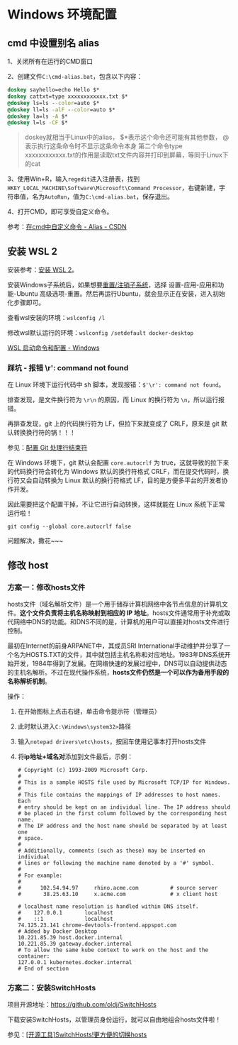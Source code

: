 # Windows 环境配置

## cmd 中设置别名 alias

1、关闭所有在运行的CMD窗口

2、创建文件`C:\cmd-alias.bat`，包含以下内容：

```bat
doskey sayhello=echo Hello $*
doskey cattxt=type xxxxxxxxxxxx.txt $*
@doskey ls=ls --color=auto $*
@doskey ll=ls -alF --color=auto $*
@doskey la=ls -A $*
@doskey l=ls -CF $*
```

> doskey就相当于Linux中的alias，
> $*表示这个命令还可能有其他参数，
> @表示执行这条命令时不显示这条命令本身
> 第二个命令type xxxxxxxxxxxx.txt的作用是读取txt文件内容并打印到屏幕，等同于Linux下的cat

3、使用Win+R，输入`regedit`进入注册表，找到`HKEY_LOCAL_MACHINE\Software\Microsoft\Command Processor`，右键新建，字符串值，名为`AutoRun`，值为`C:\cmd-alias.bat`，保存退出。

4、打开CMD，即可享受自定义命令。

参考：[在cmd中自定义命令 - Alias - CSDN](https://blog.csdn.net/qq285744011/article/details/51134905)



## 安装 WSL 2

安装参考：[安装 WSL 2](https://docs.microsoft.com/zh-cn/windows/wsl/install-win10#step-4---download-the-linux-kernel-update-package)。

安装Windows子系统后，如果想要[重置/注销子系统](https://windows10.pro/reset-unregister-linux-subsystem/)，选择 设置-应用-应用和功能-Ubuntu 高级选项-重置。然后再运行Ubuntu，就会显示正在安装，进入初始化步骤即可。

查看wsl安装的环境：`wslconfig /l`

修改wsl默认运行的环境：`wslconfig /setdefault docker-desktop`

[WSL 启动命令和配置 - Windows](https://docs.microsoft.com/zh-cn/windows/wsl/wsl-config)

### 踩坑 - 报错 \r': command not found

在 Linux 环境下运行代码中 sh 脚本，发现报错：`$'\r': command not found`。

排查发现，是文件换行符为 `\r\n` 的原因，而 Linux 的换行符为 `\n`，所以运行报错。

再排查发现，git 上的代码换行符为 LF，但拉下来就变成了 CRLF，原来是 git 默认转换换行符的锅！！！

参见：[配置 Git 处理行结束符](https://docs.github.com/cn/github/using-git/configuring-git-to-handle-line-endings)

在 Windows 环境下，git 默认会配置 `core.autocrlf` 为 true，这就导致的拉下来的代码换行符会转化为 Windows 默认的换行符格式 CRLF，而在提交代码时，换行符又会自动转换为 Linux 默认的换行符格式 LF，目的是方便多平台的开发者协作开发。

因此需要把这个配置干掉，不让它进行自动转换，这样就能在 Linux 系统下正常运行啦！

`git config --global core.autocrlf false`

问题解决，撒花~~~

## 修改 host

### 方案一：修改hosts文件

hosts文件（域名解析文件）是一个用于储存计算机网络中各节点信息的计算机文件。**这个文件负责将主机名称映射到相应的 IP 地址**。hosts文件通常用于补充或取代网络中DNS的功能。和DNS不同的是，计算机的用户可以直接对hosts文件进行控制。

最初在Internet的前身ARPANET中，其成员SRI International手动维护并分享了一个名为HOSTS.TXT的文件，其中就包括主机名称和对应地址。1983年DNS系统开始开发，1984年得到了发展。在网络快速的发展过程中，DNS可以自动提供动态的主机名解析。不过在现代操作系统，**hosts文件仍然是一个可以作为备用手段的名称解析机制**。

操作：

1. 在开始图标上点击右键，单击命令提示符（管理员）

2. 此时默认进入`C:\Windows\system32>`路径

3. 输入`notepad drivers\etc\hosts`，按回车使用记事本打开hosts文件

4. 将**ip地址+域名对**添加到文件最后，示例：

   ```
   # Copyright (c) 1993-2009 Microsoft Corp.
   #
   # This is a sample HOSTS file used by Microsoft TCP/IP for Windows.
   #
   # This file contains the mappings of IP addresses to host names. Each
   # entry should be kept on an individual line. The IP address should
   # be placed in the first column followed by the corresponding host name.
   # The IP address and the host name should be separated by at least one
   # space.
   #
   # Additionally, comments (such as these) may be inserted on individual
   # lines or following the machine name denoted by a '#' symbol.
   #
   # For example:
   #
   #      102.54.94.97     rhino.acme.com          # source server
   #       38.25.63.10     x.acme.com              # x client host
   
   # localhost name resolution is handled within DNS itself.
   #	127.0.0.1       localhost
   #	::1             localhost
   74.125.23.141 chrome-devtools-frontend.appspot.com
   # Added by Docker Desktop
   10.221.85.39 host.docker.internal
   10.221.85.39 gateway.docker.internal
   # To allow the same kube context to work on the host and the container:
   127.0.0.1 kubernetes.docker.internal
   # End of section
   ```

### 方案二：安装SwitchHosts

项目开源地址：https://github.com/oldj/SwitchHosts

下载安装SwitchHosts，以管理员身份运行，就可以自由地组合hosts文件啦！

参见：[[开源工具]SwitchHosts!更方便的切换hosts](https://cloud.tencent.com/developer/article/1408956)





